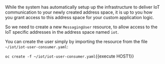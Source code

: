 While the system has automatically setup up the infrastructure
to deliver IoT communication to your newly created address space, it is
up to you how you grant access to this address space for your custom
application logic.

So we need to create a new `MessagingUser` resource, to allow access
to the IoT specific addresses in the address space named `iot`.

You can create the user simply by importing the resource from the
file `~/iot/iot-user-consumer.yaml`:

``oc create -f ~/iot/iot-user-consumer.yaml``{{execute HOST1}}
